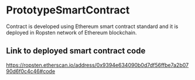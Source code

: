 # PrototypeSmartContract

Contract is developed using Ethereum smart contract standard and it is deployed in Ropsten network of Ethereum blockchain.

## Link to deployed smart contract code
https://ropsten.etherscan.io/address/0x9394e634090b0d7df56ffbe7a2b0790d6f0c4c46#code


